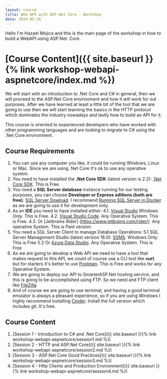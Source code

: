 ```yaml
---
layout: course
title: Web API with ASP.Net Core - Workshop
date: 2019-05-26
---
```


Hello I'm Hazael Mojica and this is the main page of the workshop in how to build a WebAPI using ASP.Net. Core.

# [Course Content]({{ site.baseurl }}{% link workshop-webapi-aspnetcore/index.md %})

We will start with an introduction to .Net Core and C# in general, then we will proceed to the ASP.Net Core environment and how it will work for out purposes.
After we have learned at least a little bit of the tool that we are going to use then we will start learning the basics in the HTTP protocol which dominates the industry nowadays and lastly how to build an API for it.

This course is oriented to experienced developers who have worked with other programming languages and are looking to migrate to C# using the .Net Core environment.

## Course Requirements

1. You can use any computer you like, it could be running Windows, Linux or Mac. Since we are using .Net Core it's ok to use any operative system.
2. You need to have installed the **.Net Core SDK** (latest version is 2.2): [.Net Core SDK](https://dotnet.microsoft.com/download). This is Free.
3. You need a **SQL Server database** instance running for our testing purposes, you can choose **Developer or Express editions (both are free)**. [SQL Server Dowload](https://www.microsoft.com/en-us/sql-server/sql-server-downloads). I recommend [Running SQL Server in Docker](https://hub.docker.com/_/microsoft-mssql-server) as we are going to use it for development only.
4. As an **IDE** you need to have installed either:
4.1. [Visual Studio](https://code.visualstudio.com/docs?dv=win&wt.mc_id=DX_841432&sku=codewin) Windows Only. This is Free.
4.2. [Visual Studio Code](https://code.visualstudio.com/?wt.mc_id=DX_841432). Any Operative System. This is Free.
4.3. Or [Jetbrains Rider] (https://www.jetbrains.com/rider/). Any operative System. This is Paid version.
5. You need a SQL Server Client to manage Database Operations:
5.1 SQL Server Management Studio (latest version 18.0): [SSMS](https://docs.microsoft.com/en-us/sql/ssms/download-sql-server-management-studio-ssms?view=sql-server-2017). Windows Only. This is Free
5.2 Or [Azure Data Studio](https://docs.microsoft.com/en-us/sql/azure-data-studio/download?view=sql-server-2017). Any Operative System. This is Free
6. As we are going to develop a Web API we need to have a  tool that makes request to this API, we could of course use a CLI tool like **curl**, but for starters it's better to use [Postman](https://www.getpostman.com/products). This is Free and works for any Operative System.
7. We are going to deploy our API to SmarterASP.Net hosting service, and this is going to be accomplished using FTP. So we need and FTP client like [FileZilla](https://filezilla-project.org/download.php?type=client)
8. And of course we are going to use terminal, and having a good terminal emulator is always a pleasant experience, so if you are using Windows I highly recommend installing [Cmder](https://cmder.net/). Install the full version which includes git. It's free.

## Course Content

1. [Session 1 - Introduction to C# and .Net Core]({{ site.baseurl }}{% link workshop-webapi-aspnetcore/session1.md %})
2. [Session 2 - HTTP and ASP.Net Core]({{ site.baseurl }}{% link workshop-webapi-aspnetcore/session2.md %})
3. [Session 3 - ASP.Net Core Good Practices]({{ site.baseurl }}{% link workshop-webapi-aspnetcore/session3.md %})
4. [Session 4 - Http Clients and Production Environment]({{ site.baseurl }}{% link workshop-webapi-aspnetcore/session4.md %})

